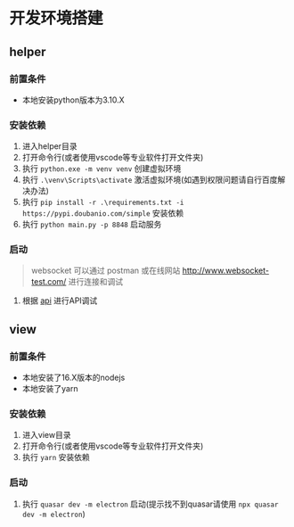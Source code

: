 # 开发环境搭建

## helper
### 前置条件
- 本地安装python版本为3.10.X

### 安装依赖
1. 进入helper目录
2. 打开命令行(或者使用vscode等专业软件打开文件夹)
3. 执行 `python.exe -m venv venv` 创建虚拟环境
4. 执行 `.\venv\Scripts\activate` 激活虚拟环境(如遇到权限问题请自行百度解决办法)
5. 执行 `pip install -r .\requirements.txt -i https://pypi.doubanio.com/simple` 安装依赖
6. 执行 `python main.py -p 8848` 启动服务

### 启动
> websocket 可以通过 postman 或在线网站 http://www.websocket-test.com/ 进行连接和调试
1. 根据 [api](./api.md) 进行API调试

## view
### 前置条件
- 本地安装了16.X版本的nodejs
- 本地安装了yarn

### 安装依赖
1. 进入view目录
2. 打开命令行(或者使用vscode等专业软件打开文件夹)
3. 执行 `yarn` 安装依赖

### 启动
1. 执行 `quasar dev -m electron` 启动(提示找不到quasar请使用 `npx quasar dev -m electron`)
